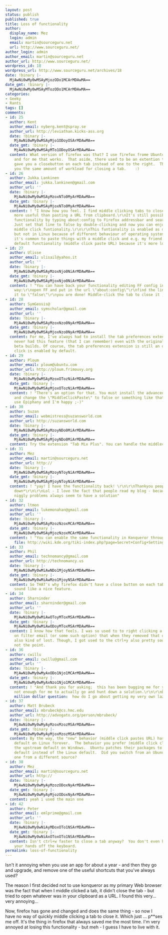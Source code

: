 ```yaml
---
layout: post
status: publish
published: true
title: Loss of functionality
author:
  display_name: Mez
  login: admin
  email: martin@sourceguru.net
  url: http://www.sourceguru.net/
author_login: admin
author_email: martin@sourceguru.net
author_url: http://www.sourceguru.net/
wordpress_id: 18
wordpress_url: http://www.sourceguru.net/archives/18
date: !binary |-
  MjAwNi0wMy0wMSAyMjozODo1MCArMDAwMA==
date_gmt: !binary |-
  MjAwNi0wMy0wMSAyMTozODo1MCArMDAwMA==
categories:
- Geeky
- Rants
tags: []
comments:
- id: 25
  author: Kent
  author_email: nyberg.kent@spray.se
  author_url: http://leviathan.kicks-ass.org
  date: !binary |-
    MjAwNi0wMy0wMSAyMjo1ODoyOSArMDAwMA==
  date_gmt: !binary |-
    MjAwNi0wMy0wMSAyMTo1ODoyOSArMDAwMA==
  content: What version of firefox was that? I use firefox frome Ubuntu Dappper (1.5.0.1?)
    and for me that works.  That aside, there used to be an extention to firefox which
    gave you a closebutton on each tab instead of one to the right.  That should give
    you the same amount of workload for closing a tab.    :)
- id: 26
  author: Jukka Lankinen
  author_email: jukka.lankinen@gmail.com
  author_url: ''
  date: !binary |-
    MjAwNi0wMy0wMSAyMzoxNTo0MyArMDAwMA==
  date_gmt: !binary |-
    MjAwNi0wMy0wMSAyMjoxNTo0MyArMDAwMA==
  content: ! "I know how you feel. I find middle clicking tabs to close them a way
    more useful than pasting a URL from clipboard.\r\nIt's still possible to get that
    functionality by typing about:config to Firefox addressbar and searching \"middlemouse.contentLoadURL\"-line.
    Just set that line to false by double-clicking and now you can enjoy old good
    middle click funtionality.\r\n\r\nThis funtionality is enabled as default in Windows
    but not in Linux because of different behaviour of operating systems. In Linux
    it's common to paste things with a middle click and e.g. my friend prefers Firefox's
    default functionality (middle click paste URL) because it's more logical."
- id: 27
  author: Ulisse
  author_email: ulisail@yahoo.it
  author_url: ''
  date: !binary |-
    MjAwNi0wMy0wMSAyMzoxNjo0NiArMDAwMA==
  date_gmt: !binary |-
    MjAwNi0wMy0wMSAyMjoxNjo0NiArMDAwMA==
  content: ! "You can have back your functionality editing FF config in this easy
    way:\r\nopen FF and put in the url \"about:config\"\r\nfind the line \"middlemouse.contentLoadURL\"\r\nchange
    it to \"false\"\r\nyou are done! Middle-click the tab to close it ;)"
- id: 28
  author: SymGeosis@
  author_email: symscholar@gmail.com
  author_url: ''
  date: !binary |-
    MjAwNi0wMy0wMSAyMzoxNzo0NyArMDAwMA==
  date_gmt: !binary |-
    MjAwNi0wMy0wMSAyMjoxNzo0NyArMDAwMA==
  content: For me, I've always had to install the tab preferences extension; I've
    never had this feature (that I can remember) even with the original alpha and
    beta builds. Of course, the tab preferences extension is still an option. Middle
    click is enabled by default.
- id: 29
  author: Ploum
  author_email: ploum@ubuntu.com
  author_url: http://ploum.frimouvy.org
  date: !binary |-
    MjAwNi0wMy0wMSAyMzoxOTozNiArMDAwMA==
  date_gmt: !binary |-
    MjAwNi0wMy0wMSAyMjoxOTozNiArMDAwMA==
  content: ! "There's an option for that. You must install the advanced pref plugin
    and change the \"MiddleClickPaste\" to false or something like that.\r\n\r\nI
    use Epiphany and I'm happy ;-)"
- id: 30
  author: Suzan
  author_email: webmistress@suzansworld.com
  author_url: http://suzansworld.com
  date: !binary |-
    MjAwNi0wMy0wMSAyMzoyNDo0MiArMDAwMA==
  date_gmt: !binary |-
    MjAwNi0wMy0wMSAyMjoyNDo0MiArMDAwMA==
  content: Try the extension "Tab Mix Plus". You can handle the middleclick with it.
- id: 31
  author: Mez
  author_email: martin@sourceguru.net
  author_url: http://
  date: !binary |-
    MjAwNi0wMy0wMSAyMzoyNToyNiArMDAwMA==
  date_gmt: !binary |-
    MjAwNi0wMy0wMSAyMjoyNToyNiArMDAwMA==
  content: ! "yay! I have the functionality back! \r\n\r\nThankyou people\r\n\r\n*bows
    down*\r\n\r\nLol - I love the fact that people read my blog - because all those
    niggly problems always seem to have a solution"
- id: 32
  author: ltmon
  author_email: lukemonahan@gmail.com
  author_url: ''
  date: !binary |-
    MjAwNi0wMy0wMSAyMzozNzoxMCArMDAwMA==
  date_gmt: !binary |-
    MjAwNi0wMy0wMSAyMjozNzoxMCArMDAwMA==
  content: ! "You can enable the same functionality in Konqueror through a config
    file: http://wiki.kde.org/tiki-index.php?page=Secret+Config+Settings\r\n\r\nCheers,\r\n\r\nL."
- id: 33
  author: Phil
  author_email: technomancy@gmail.com
  author_url: http://technomancy.us
  date: !binary |-
    MjAwNi0wMy0wMiAwNDo1MjoyNSArMDAwMA==
  date_gmt: !binary |-
    MjAwNi0wMy0wMiAwMzo1MjoyNSArMDAwMA==
  content: So THAT's why firefox didn't have a close button on each tab. That does
    sound like a nice feature.
- id: 34
  author: Sharninder
  author_email: sharninder@gmail.com
  author_url: ''
  date: !binary |-
    MjAwNi0wMy0wMiAwOToyMToxMSArMDAwMA==
  date_gmt: !binary |-
    MjAwNi0wMy0wMiAwODoyMToxMSArMDAwMA==
  content: I know how that feels. I was so used to to right clicking a mail and clicking
    on filter email (or some such option) that when they removed that option, I was
    also kind of lost. Though, I got used to the ctrl+y also pretty soon, but thats
    not the point.
- id: 36
  author: cwillu
  author_email: cwillu@gmail.com
  author_url: ''
  date: !binary |-
    MjAwNi0wMy0wMyAxODo1Njo1MCArMDAwMA==
  date_gmt: !binary |-
    MjAwNi0wMy0wMyAxNzo1Njo1MCArMDAwMA==
  content: ! "And thank you for asking;  this has been bugging me for years, but yet
    not enough for me to actually go and hunt down a solution.\r\n\r\nBut here's the
    million dollar question:  how do I go about getting my very own lazyweb?"
- id: 37
  author: Matt Brubeck
  author_email: mbrubeck@cs.hmc.edu
  author_url: http://advogato.org/person/mbrubeck/
  date: !binary |-
    MjAwNi0wMy0wMyAyMzoxMzozMSArMDAwMA==
  date_gmt: !binary |-
    MjAwNi0wMy0wMyAyMjoxMzozMSArMDAwMA==
  content: By the way, the "new" behavior (middle click pastes URL) has been the upstream
    default on Linux forever.  The behavior you prefer (middle click closes tab) is
    the upstream default on Windows.  Ubuntu patches their packages to use the Windows
    default instead of the Linux default.  Did you switch from an Ubunut package to
    one from a different source?
- id: 38
  author: Mez
  author_email: martin@sourceguru.net
  author_url: http://
  date: !binary |-
    MjAwNi0wMy0wMyAyMzozODoxNyArMDAwMA==
  date_gmt: !binary |-
    MjAwNi0wMy0wMyAyMjozODoxNyArMDAwMA==
  content: yeah i used the main one
- id: 42
  author: Peter
  author_email: emlprime@gmail.com
  author_url: ''
  date: !binary |-
    MjAwNi0wMy0wNiAyMDoxOTo1NSArMDAwMA==
  date_gmt: !binary |-
    MjAwNi0wMy0wNiAxOToxOTo1NSArMDAwMA==
  content: Isn't ctrl+w faster to close a tab anyway?  You don't even have to take
    your hands off the keyboard.
permalink: loss-of-functionality
---
```

<p>Isn't it annoying when you use an app for about a year - and then they go and upgrade, and remove one of the useful shortcuts that you've always used?</p>
<p>The reason I first decided not to use konqueror as my primary Web browser was the fact that when I middle clicked a tab, it didn't close the tab - but tried to open whatever was in your clipboard as a URL. I found this very... very annoying...</p>
<p>Now, firefox has gone and changed and does the same thing - so now I have no way of quickly middle clicking a tab to close it. Which just ... p**ses me off. It's the thing in firefox that always saved me the most time. I'm very annoyed at losing this functionality - but meh - I guess I have to live with it.</p>
